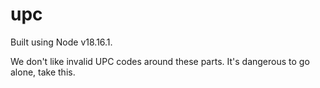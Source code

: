 # upc
Built using Node v18.16.1.

We don't like invalid UPC codes around these parts. It's dangerous to go alone, take this.

